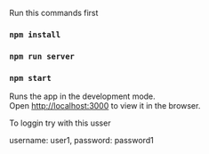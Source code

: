 Run this commands first

### `npm install`
### `npm run server`
### `npm start`


Runs the app in the development mode.\
Open [http://localhost:3000](http://localhost:3000) to view it in the browser.

To loggin try with this usser

username: user1,
password: password1

